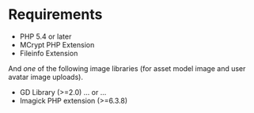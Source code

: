 # Requirements

- PHP 5.4 or later
- MCrypt PHP Extension
- Fileinfo Extension

And _one_ of the following image libraries (for asset model image and user avatar image uploads).

- GD Library (>=2.0) … or …
- Imagick PHP extension (>=6.3.8)